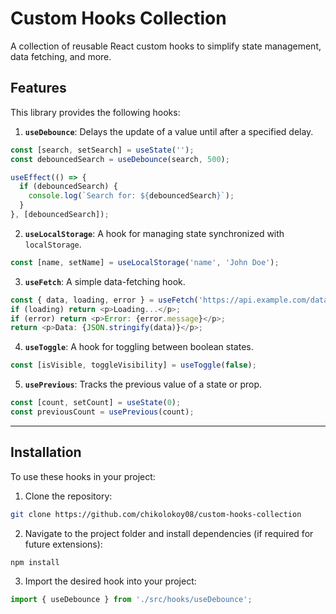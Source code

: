 # Custom Hooks Collection

A collection of reusable React custom hooks to simplify state management, data fetching, and more.

## Features

This library provides the following hooks:

1. **`useDebounce`**: Delays the update of a value until after a specified delay.
```javascript
const [search, setSearch] = useState('');
const debouncedSearch = useDebounce(search, 500);

useEffect(() => {
  if (debouncedSearch) {
    console.log(`Search for: ${debouncedSearch}`);
  }
}, [debouncedSearch]);

```
2. **`useLocalStorage`**: A hook for managing state synchronized with `localStorage`.
```javascript
const [name, setName] = useLocalStorage('name', 'John Doe');
```
3. **`useFetch`**: A simple data-fetching hook.
```javascript
const { data, loading, error } = useFetch('https://api.example.com/data');
if (loading) return <p>Loading...</p>;
if (error) return <p>Error: {error.message}</p>;
return <p>Data: {JSON.stringify(data)}</p>;
```
4. **`useToggle`**: A hook for toggling between boolean states.
```javascript
const [isVisible, toggleVisibility] = useToggle(false);
```
5. **`usePrevious`**: Tracks the previous value of a state or prop.
```javascript
const [count, setCount] = useState(0);
const previousCount = usePrevious(count);
```

---

## Installation

To use these hooks in your project:

1. Clone the repository:
```bash
git clone https://github.com/chikolokoy08/custom-hooks-collection
```

2. Navigate to the project folder and install dependencies (if required for future extensions):
```bash
npm install
```

3. Import the desired hook into your project:
```javascript
import { useDebounce } from './src/hooks/useDebounce';
```
